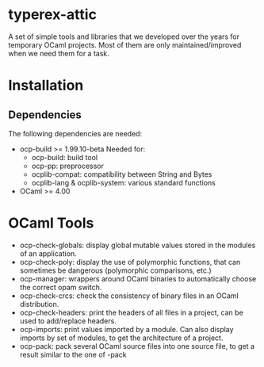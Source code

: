 # typerex-attic

A set of simple tools and libraries that we developed over the years
for temporary OCaml projects. Most of them are only
maintained/improved when we need them for a task.

# Installation

## Dependencies

The following dependencies are needed:
 * ocp-build >= 1.99.10-beta
   Needed for:
   * ocp-build: build tool
   * ocp-pp: preprocessor
   * ocplib-compat: compatibility between String and Bytes
   * ocplib-lang & ocplib-system: various standard functions
 * OCaml >= 4.00

# OCaml Tools

* ocp-check-globals: display global mutable values stored in the modules
    of an application.
* ocp-check-poly: display the use of polymorphic functions, that can
    sometimes be dangerous (polymorphic comparisons, etc.)
* ocp-manager: wrappers around OCaml binaries to automatically choose
    the correct opam switch.
* ocp-check-crcs: check the consistency of binary files in an OCaml
    distribution.
* ocp-check-headers: print the headers of all files in a project, can be
    used to add/replace headers.
* ocp-imports: print values imported by a module. Can also display imports
    by set of modules, to get the architecture of a project.
* ocp-pack: pack several OCaml source files into one source file, to get
   a result similar to the one of -pack 
